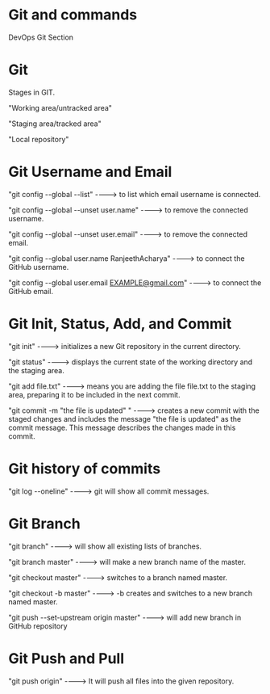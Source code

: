 # Git and commands
DevOps Git Section

# Git
Stages in GIT.

"Working area/untracked area"

"Staging area/tracked area"

"Local repository"

# Git Username and Email

"git config --global --list" ----> to list which email username is connected.

"git config --global --unset user.name" ----> to remove the connected username.

"git config --global --unset user.email" ----> to remove the connected email.

"git config --global user.name RanjeethAcharya" ----> to connect the GitHub username.

"git config --global user.email EXAMPLE@gmail.com" ----> to connect the GitHub email.

# Git Init, Status, Add, and Commit

"git init" ----> initializes a new Git repository in the current directory.

"git status" ----> displays the current state of the working directory and the staging area.

"git add file.txt" ----> means you are adding the file file.txt to the staging area, preparing it to be included in the next commit.

"git commit -m "the file is updated" " ----> creates a new commit with the staged changes and includes the message "the file is updated" as the commit message. This message describes the changes made in this commit.

# Git history of commits

"git log --oneline" ----> git will show all commit messages. 

# Git Branch

"git branch" ----> will show all existing lists of branches.

"git branch master" ----> will make a new branch name of the master.

"git checkout master" ----> switches to a branch named master.

"git checkout -b master" ----> -b creates and switches to a new branch named master.

"git push --set-upstream origin master" ----> will add new branch in GitHub repository

# Git Push and Pull

"git push origin" ----> It will push all files into the given repository.





